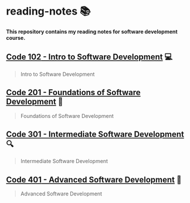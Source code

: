# reading-notes 📚

**This repository contains my reading notes for software development course.**


## [**Code 102** - Intro to Software Development](#intro-to-software-development) 💻
> Intro to Software Development

## [**Code 201** - Foundations of Software Development](#foundations-of-software-development) 🌟
> Foundations of Software Development

## [**Code 301** - Intermediate Software Development](#intermediate-software-development) 🔍
> Intermediate Software Development

## [**Code 401** - Advanced Software Development](#advanced-software-development) 🚀
> Advanced Software Development